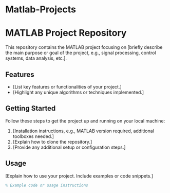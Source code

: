 # Matlab-Projects


# MATLAB Project Repository

This repository contains the MATLAB project focusing on [briefly describe the main purpose or goal of the project, e.g., signal processing, control systems, data analysis, etc.].

## Features

- [List key features or functionalities of your project.]
- [Highlight any unique algorithms or techniques implemented.]

## Getting Started

Follow these steps to get the project up and running on your local machine:

1. [Installation instructions, e.g., MATLAB version required, additional toolboxes needed.]
2. [Explain how to clone the repository.]
3. [Provide any additional setup or configuration steps.]

## Usage

[Explain how to use your project. Include examples or code snippets.]

```matlab
% Example code or usage instructions
